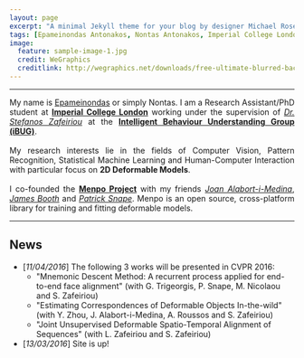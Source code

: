 ```yaml
---
layout: page
excerpt: "A minimal Jekyll theme for your blog by designer Michael Rose."
tags: [Epameinondas Antonakos, Nontas Antonakos, Imperial College London, Computer Vision, Deformable Models, Menpo]
image:
  feature: sample-image-1.jpg
  credit: WeGraphics
  creditlink: http://wegraphics.net/downloads/free-ultimate-blurred-background-pack/
---
```


---

<p align="justify">My name is <a href="https://en.wikipedia.org/wiki/Epaminondas">Epameinondas</a> or simply Nontas. I am a Research Assistant/PhD student at <a href="http://www.imperial.ac.uk/computing"><b>Imperial College London</b></a> working under the supervision of <a href="https://wp.doc.ic.ac.uk/szafeiri/"><i>Dr. Stefanos Zafeiriou</i></a> at the <a href="http://ibug.doc.ic.ac.uk/"><b>Intelligent Behaviour Understanding Group (iBUG)</b></a>.<br/><br/>
My research interests lie in the fields of Computer Vision, Pattern Recognition, Statistical Machine Learning and Human-Computer Interaction with particular focus on <b>2D Deformable Models</b>.<br/><br/>
I co-founded the <a href="http://www.menpo.org/"><b>Menpo Project</b></a> with my friends <a href="https://github.com/jalabort"><i>Joan Alabort-i-Medina</i></a>, <a href="http://www.jamesabooth.com/"><i>James Booth</i></a> and <a href="http://patricksnape.github.io/"><i>Patrick Snape</i></a>. Menpo is an open source, cross-platform library for training and fitting deformable models.</p>

---

## News
* [*11/04/2016*] The following 3 works will be presented in CVPR 2016:
  * "Mnemonic Descent Method: A recurrent process applied for end-to-end face alignment" (with G. Trigeorgis, P. Snape, M. Nicolaou and S. Zafeiriou)
  * "Estimating Correspondences of Deformable Objects In-the-wild" (with Y. Zhou, J. Alabort-i-Medina, A. Roussos and S. Zafeiriou)
  * "Joint Unsupervised Deformable Spatio-Temporal Alignment of Sequences" (with L. Zafeiriou and S. Zafeiriou)
* [*13/03/2016*] Site is up!
